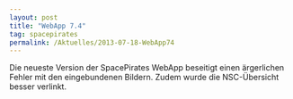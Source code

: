 ```yaml
---
layout: post
title: "WebApp 7.4"
tag: spacepirates
permalink: /Aktuelles/2013-07-18-WebApp74
---
```


Die neueste Version der SpacePirates WebApp beseitigt einen ärgerlichen Fehler mit den eingebundenen Bildern. Zudem wurde die NSC-Übersicht besser verlinkt.
